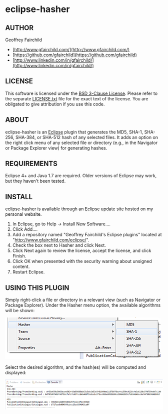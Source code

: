 # eclipse-hasher

## AUTHOR
Geoffrey Fairchild
* [http://www.gfairchild.com/](http://www.gfairchild.com/)
* [https://github.com/gfairchild](https://github.com/gfairchild)
* [http://www.linkedin.com/in/gfairchild/](http://www.linkedin.com/in/gfairchild/)

## LICENSE
This software is licensed under the [BSD 3-Clause License](http://opensource.org/licenses/BSD-3-Clause). Please refer to the separate [LICENSE.txt](LICENSE.txt) file for the exact text of the license. You are obligated to give attribution if you use this code.

## ABOUT
eclipse-hasher is an [Eclipse](http://www.eclipse.org/) plugin that generates the MD5, SHA-1, SHA-256, SHA-384, or SHA-512 hash of any selected files. It adds an option on the right click menu of any selected file or directory (e.g., in the Navigator or Package Explorer view) for generating hashes.

## REQUIREMENTS
Eclipse 4+ and Java 1.7 are required. Older versions of Eclipse may work, but they haven't been tested.

## INSTALL
eclipse-hasher is available through an Eclipse update site hosted on my personal website.

1. In Eclipse, go to Help -> Install New Software....
1. Click Add....
1. Add a repository named "Geoffrey Fairchild's Eclipse plugins" located at "http://www.gfairchild.com/eclipse/".
1. Check the box next to Hasher and click Next.
1. Click Next again to review the license, accept the license, and click Finish.
1. Click OK when presented with the security warning about unsigned content.
1. Restart Eclipse.

## USING THIS PLUGIN
Simply right-click a file or directory in a relevant view (such as Navigator or Package Explorer). Under the Hasher menu option, the available algorithms will be shown:

![rightclick.png](images/rightclick.png)

Select the desired algorithm, and the hash(es) will be computed and displayed:

![rightclick.png](images/output.png)
